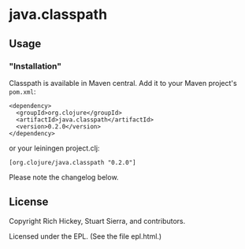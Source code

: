 # java.classpath


## Usage


### "Installation"

Classpath is available in Maven central.  Add it to your Maven project's `pom.xml`:

    <dependency>
      <groupId>org.clojure</groupId>
      <artifactId>java.classpath</artifactId>
      <version>0.2.0</version>
    </dependency>

or your leiningen project.clj:

    [org.clojure/java.classpath "0.2.0"]

Please note the changelog below.

## License

Copyright Rich Hickey, Stuart Sierra, and contributors.

Licensed under the EPL. (See the file epl.html.)
